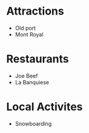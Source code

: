 # Attractions
- Old port
- Mont Royal

# Restaurants
- Joe Beef
- La Banquiese

# Local Activites
- Snowboarding
